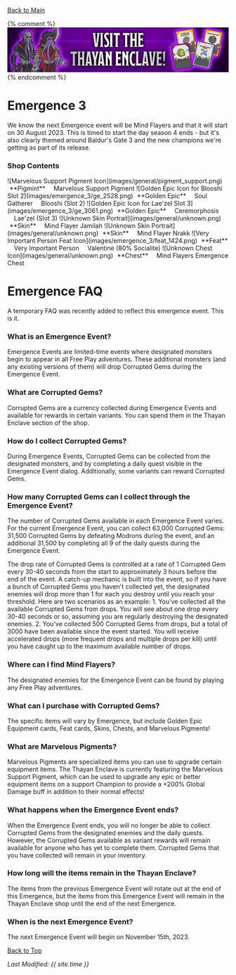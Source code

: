 [Back to Main](index.md)

{% comment %}
![Emergence 3 Banner](images/emergence_3/banner.png)
{% endcomment %}

# Emergence 3

We know the next Emergence event will be Mind Flayers and that it will start on 30 August 2023. This is timed to start the day season 4 ends - but it's also clearly themed around Baldur's Gate 3 and the new champions we're getting as part of its release.

### Shop Contents

<span class="emergenceShopTableRow">
    <span class="emergenceShopTableItem">
        <span class="emergenceShopTableIcon">
            ![Marvelous Support Pigment Icon](images/general/pigment_support.png)
        </span>
        <span class="emergenceShopTableTextColumn">
            <span style="margin-left:5px">**Pigmint**</span>
            <span style="margin-left:15px">Marvelous Support Pigment</span>
        </span>
    </span>
    <span class="emergenceShopTableItem">
        <span class="emergenceShopTableIcon">
            ![Golden Epic Icon for Blooshi Slot 2](images/emergence_3/ge_2528.png)
        </span>
        <span class="emergenceShopTableTextColumn">
            <span style="margin-left:5px">**Golden Epic**</span>
            <span style="margin-left:15px">Soul Gatherer</span>
            <span style="margin-left:15px">Blooshi (Slot 2)</span>
        </span>
    </span>
    <span class="emergenceShopTableItem">
        <span class="emergenceShopTableIcon">
            ![Golden Epic Icon for Lae'zel Slot 3](images/emergence_3/ge_3061.png)
        </span>
        <span class="emergenceShopTableTextColumn">
            <span style="margin-left:5px">**Golden Epic**</span>
            <span style="margin-left:15px">Ceremorphosis</span>
            <span style="margin-left:15px">Lae'zel (Slot 3)</span>
        </span>
    </span>
    <span class="emergenceShopTableItem">
        <span class="emergenceShopTableIcon">
            ![Unknown Skin Portrait](images/general/unknown.png)
        </span>
        <span class="emergenceShopTableTextColumn">
            <span style="margin-left:5px">**Skin**</span>
            <span style="margin-left:15px">Mind Flayer Jamilah</span>
        </span>
    </span>
    <span class="emergenceShopTableItem">
        <span class="emergenceShopTableIcon">
            ![Unknown Skin Portrait](images/general/unknown.png)
        </span>
        <span class="emergenceShopTableTextColumn">
            <span style="margin-left:5px">**Skin**</span>
            <span style="margin-left:15px">Mind Flayer Nrakk</span>
        </span>
    </span>
    <span class="emergenceShopTableItem">
        <span class="emergenceShopTableIcon">
            <span class="emergenceShopFeatIcon4">![Very Important Person Feat Icon](images/emergence_3/feat_1424.png)</span>
        </span>
        <span class="emergenceShopTableTextColumn">
            <span style="margin-left:5px">**Feat**</span>
            <span style="margin-left:15px">Very Important Person</span>
            <span style="margin-left:15px">Valentine (80% Socialite)</span>
        </span>
    </span>
    <span class="emergenceShopTableItem">
        <span class="emergenceShopTableIcon">
            ![Unknown Chest Icon](images/general/unknown.png)
        </span>
        <span class="emergenceShopTableTextColumn">
            <span style="margin-left:5px">**Chest**</span>
            <span style="margin-left:15px">Mind Flayers Emergence Chest</span>
        </span>
    </span>
</span>

# Emergence FAQ

A temporary FAQ was recently added to reflect this emergence event. This is it.

### What is an Emergence Event?

Emergence Events are limited-time events where designated monsters begin to appear in all Free Play adventures. These additional monsters (and any existing versions of them) will drop Corrupted Gems during the Emergence Event.

### What are Corrupted Gems?

Corrupted Gems are a currency collected during Emergence Events and available for rewards in certain variants. You can spend them in the Thayan Enclave section of the shop.

### How do I collect Corrupted Gems?

During Emergence Events, Corrupted Gems can be collected from the designated monsters, and by completing a daily quest visible in the Emergence Event dialog. Additionally, some variants can reward Corrupted Gems.

### How many Corrupted Gems can I collect through the Emergence Event?

The number of Corrupted Gems available in each Emergence Event varies. For the current Emergence Event, you can collect 63,000 Corrupted Gems: 31,500 Corrupted Gems by defeating Modrons during the event, and an additional 31,500 by completing all 9 of the daily quests during the Emergence Event. 

The drop rate of Corrupted Gems is controlled at a rate of 1 Corrupted Gem every 30-40 seconds from the start to approximately 3 hours before the end of the event. A catch-up mechanic is built into the event, so if you have a bunch of Corrupted Gems you haven't collected yet, the designated enemies will drop more than 1 for each you destroy until you reach your threshold. Here are two scenarios as an example: 1. You've collected all the available Corrupted Gems from drops. You will see about one drop every 30-40 seconds or so, assuming you are regularly destroying the designated enemies. 2. You've collected 500 Corrupted Gems from drops, but a total of 3000 have been available since the event started. You will receive accelerated drops (more frequent drops and multiple drops per kill) until you have caught up to the maximum available number of drops.

### Where can I find Mind Flayers?

The designated enemies for the Emergence Event can be found by playing any Free Play adventures. 

### What can I purchase with Corrupted Gems?

The specific items will vary by Emergence, but include Golden Epic Equipment cards, Feat cards, Skins, Chests, and Marvelous Pigments! 

### What are Marvelous Pigments?

Marvelous Pigments are specialized items you can use to upgrade certain equipment items. The Thayan Enclave is currently featuring the Marvelous Support Pigment, which can be used to upgrade any epic or better equipment items on a support Champion to provide a +200% Global Damage buff in addition to their normal effects!

### What happens when the Emergence Event ends?

When the Emergence Event ends, you will no longer be able to collect Corrupted Gems from the designated enemies and the daily quests. However, the Corrupted Gems available as variant rewards will remain available for anyone who has yet to complete them. Corrupted Gems that you have collected will remain in your inventory.

### How long will the items remain in the Thayan Enclave?

The items from the previous Emergence Event will rotate out at the end of this Emergence, but the items from this Emergence Event will remain in the Thayan Enclave shop until the end of the next Emergence. 

### When is the next Emergence Event?

The next Emergence Event will begin on November 15th, 2023.

[Back to Top](#top)

*Last Modified: {{ site.time }}*